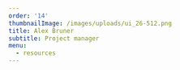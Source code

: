 ```yaml
---
order: '14'
thumbnailImage: /images/uploads/ui_26-512.png
title: Alex Bruner
subtitle: Project manager
menu:
  - resources
---
```



